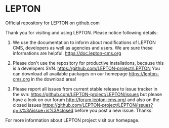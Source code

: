 LEPTON
========

Official repository for LEPTON on github.com

Thank you for visiting and using LEPTON.
Please notice following details:

1. We use the documentation to inform about modifications of LEPTON CMS, developers as well as agencies and users. We are sure these informations are helpful.
https://doc.lepton-cms.org

2. Please don't use the repository for productive installations, because this is a developers SVN. 
https://github.com/LEPTON-project/LEPTON
You can download all available packages on our homepage 
https://lepton-cms.org
in the download area!

3. Please report all issues from current stable release to issue tracker in the svn:
https://github.com/LEPTON-project/LEPTON/issues
but please have a look on our forum
http://forum.lepton-cms.org/
and also on the closed issues
https://github.com/LEPTON-project/LEPTON/issues?q=is%3Aissue+is%3Aclosed
before you post a new issue.
Thanks.

For more information about LEPTON project visit our homepage.

